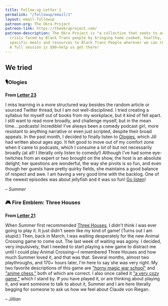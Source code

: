 ```yaml
---
title: Follow-up Letter 1
permalink: "/followup/email/1"
layout: email-followup
patreon-org: The Okra Project
patreon-link: https://theokraproject.com/
patreon-description: The Okra Project is "a collective that seeks to address the global
  crisis faced by Black Trans people by bringing home cooked, healthy, and culturally
  specific meals and resources to Black Trans People wherever we can reach them."
  A full session is $90—help us get there!
---
```


## We tried

### 🎙️Ologies

**From [Letter 23](https://letterstosummer.com/23)**

I miss learning in a more structured way besides the random article or sourced Twitter thread, but I am not well-disciplined. I tried creating a syllabus for myself out of books from my workplace, but it kind of fell apart. I still want to read more broadly, and challenge myself, but in the mean time....podcasts! Incredible! I've always been a comedy podcast girl, more resistant to anything narrative or even just scripted, despite their broad appeals. In the past month, I decided to finally listen to [Ologies](https://www.alieward.com/ologies), which Jill had written about ages ago. It felt good to move out of my comfort zone when it came to podcasts, which I consume a lot of but not necessarily broadly (at all! I literally only listen to comedy!) Although I've had some eye-twitches from an expert or two brought on the show, the host is an absolute delight; her questions are wonderful, the way she pivots is so fun, and even though her guests have pretty quirky fields, she maintains a good balance of respect and awe. I am having a very good time with the backlog. One of the newest episodes was about jellyfish and it was so fun! [Go listen](https://www.alieward.com/ologies/toxinology)!

– *Summer*

### 🎮 Fire Emblem: Three Houses

**From [Letter 21](https://letterstosummer.com/21)**

When Summer first recommended [Three Houses](https://fireemblem.nintendo.com/three-houses/), I didn't think I was ever going to play it. It just didn't seem like my kind of game! (Turns out I am stupid.) Then, back in March, I was waiting desperately for the new Animal Crossing game to come out. The last week of waiting was agony. I decided, very impulsively, that I needed to start playing a new game to distract me until I could play Animal Crossing—I remembered Three Houses and how much Summer loved it, and that was that. Several months, almost two playthroughs, and 170+ hours later, I'm here to say she was very right. My two favorite descriptions of this game are ["horny magic war school"](https://www.polygon.com/2020/4/7/21209475/fire-emblem-three-houses) and ["anime chess,"](https://letterstosummer.com/21) both of which are correct. I also once called it ["a very cozy game,"](https://twitter.com/jilliangmeehan/status/1284168836397371392?s=12) which I stand by. If you have played it, or are thinking about playing it, and want someone to talk to about it, Summer and I are here literally begging for someone to ask us how we feel about Claude von Riegan.

– *Jillian*
